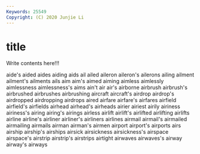 ```yaml
---
Keywords: 25549
Copyright: (C) 2020 Junjie Li
---
```


# title

Write contents here!!!
 
aide's 
aided 
aides 
aiding 
aids
ail 
ailed 
aileron 
aileron's 
ailerons 
ailing 
ailment 
ailment's 
ailments 
ails
aim 
aim's 
aimed 
aiming 
aimless 
aimlessly 
aimlessness 
aimlessness's 
aims 
ain't
air 
air's 
airborne 
airbrush 
airbrush's 
airbrushed 
airbrushes 
airbrushing 
aircraft 
aircraft's
airdrop 
airdrop's 
airdropped 
airdropping 
airdrops 
aired 
airfare 
airfare's 
airfares 
airfield
airfield's 
airfields 
airhead 
airhead's 
airheads 
airier 
airiest 
airily 
airiness 
airiness's
airing 
airing's 
airings 
airless 
airlift 
airlift's 
airlifted 
airlifting 
airlifts 
airline
airline's 
airliner 
airliner's 
airliners 
airlines 
airmail 
airmail's 
airmailed 
airmailing 
airmails
airman 
airman's 
airmen 
airport 
airport's 
airports 
airs 
airship 
airship's 
airships
airsick 
airsickness 
airsickness's 
airspace 
airspace's 
airstrip 
airstrip's 
airstrips 
airtight 
airwaves
airwaves's 
airway 
airway's 
airways 
